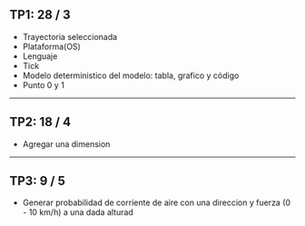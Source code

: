 ## TP1: 28 / 3
- Trayectoria seleccionada
- Plataforma(OS)
- Lenguaje
- Tick
- Modelo deterministico del modelo: tabla, grafico y código
- Punto 0 y 1
---
## TP2: 18 / 4
- Agregar una dimension
---
## TP3: 9 / 5
- Generar probabilidad de corriente de aire con una direccion y fuerza (0 - 10 km/h) a una dada alturad